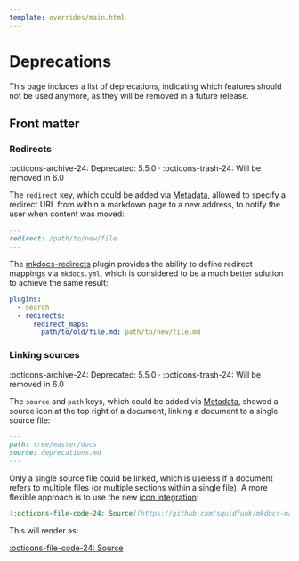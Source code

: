 ```yaml
---
template: overrides/main.html
---
```


# Deprecations

This page includes a list of deprecations, indicating which features should not
be used anymore, as they will be removed in a future release.

## Front matter

### Redirects

:octicons-archive-24: Deprecated: 5.5.0 ·
:octicons-trash-24: Will be removed in 6.0

The `redirect` key, which could be added via [Metadata][1], allowed to
specify a redirect URL from within a markdown page to a new address, to notify
the user when content was moved:

``` markdown
---
redirect: /path/to/new/file
---
```

The [mkdocs-redirects][2] plugin provides the ability to define redirect
mappings via `mkdocs.yml`, which is considered to be a much better solution to
achieve the same result:

``` yaml
plugins:
  - search
  - redirects:
      redirect_maps:
        path/to/old/file.md: path/to/new/file.md
```

  [1]: reference/meta-tags.md#metadata
  [2]: https://github.com/datarobot/mkdocs-redirects

### Linking sources

:octicons-archive-24: Deprecated: 5.5.0 ·
:octicons-trash-24: Will be removed in 6.0

The `source` and `path` keys, which could be added via [Metadata][1], showed
a source icon at the top right of a document, linking a document to a single
source file:

``` markdown
---
path: tree/master/docs
source: deprecations.md
---
```

Only a single source file could be linked, which is useless if a document refers
to multiple files (or multiple sections within a single file). A more flexible
approach is to use the new [icon integration][3]:

``` markdown
[:octicons-file-code-24: Source](https://github.com/squidfunk/mkdocs-material/blob/master/docs/deprecations.md)
```

This will render as:

[:octicons-file-code-24: Source][4]


  [3]: setup/changing-the-logo-and-icons.md#icons
  [4]: https://github.com/squidfunk/mkdocs-material/blob/master/docs/deprecations.md
